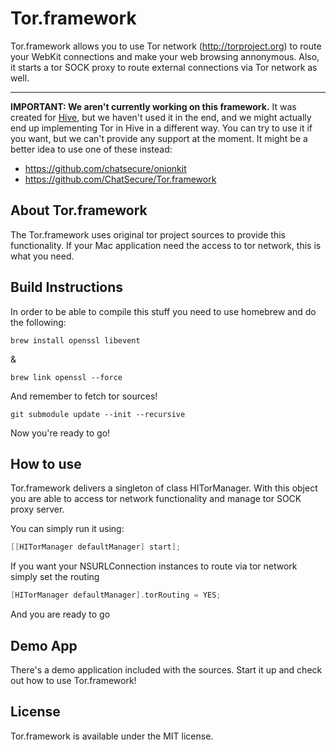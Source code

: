 Tor.framework
===================

Tor.framework allows you to use Tor network (http://torproject.org) to route your WebKit connections and make your web browsing annonymous. Also, it starts a tor SOCK proxy to route external connections via Tor network as well.

---

**IMPORTANT: We aren't currently working on this framework.** It was created for [Hive](https://github.com/hivewallet/hive-osx), but we haven't used it in the end, and we might actually end up implementing Tor in Hive in a different way. You can try to use it if you want, but we can't provide any support at the moment. It might be a better idea to use one of these instead:

- https://github.com/chatsecure/onionkit
- https://github.com/ChatSecure/Tor.framework


About Tor.framework
--------------------------

The Tor.framework uses original tor project sources to provide this functionality. If your Mac application need the access to tor network, this is what you need.

Build Instructions
------------------

In order to be able to compile this stuff you need to use homebrew and do the following:

	brew install openssl libevent

&

	brew link openssl --force

And remember to fetch tor sources!

	git submodule update --init --recursive

Now you're ready to go!

How to use
----------

Tor.framework delivers a singleton of class HITorManager. With this object you are able to access tor network functionality and manage tor SOCK proxy server.

You can simply run it using:

```objective-c
[[HITorManager defaultManager] start];
```

If you want your NSURLConnection instances to route via tor network simply set the routing

```objective-c
[HITorManager defaultManager].torRouting = YES;
```

And you are ready to go

Demo App
--------

There's a demo application included with the sources. Start it up and check out how to use Tor.framework!

License
-------

Tor.framework is available under the MIT license.
